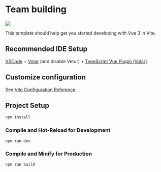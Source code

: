 # Team building

<img src="https://encrypted-tbn0.gstatic.com/images?q=tbn:ANd9GcTsi0ytoceypHQBOskQwOQD5ZRCjtsxJyCjeQADmAcgsP0AKDcvA5WlVvT394cVCFOBEcg&usqp=CAU">

This template should help get you started developing with Vue 3 in Vite.

## Recommended IDE Setup

[VSCode](https://code.visualstudio.com/) + [Volar](https://marketplace.visualstudio.com/items?itemName=Vue.volar) (and disable Vetur) + [TypeScript Vue Plugin (Volar)](https://marketplace.visualstudio.com/items?itemName=Vue.vscode-typescript-vue-plugin).

## Customize configuration

See [Vite Configuration Reference](https://vitejs.dev/config/).

## Project Setup

```sh
npm install
```

### Compile and Hot-Reload for Development

```sh
npm run dev
```

### Compile and Minify for Production

```sh
npm run build
```
